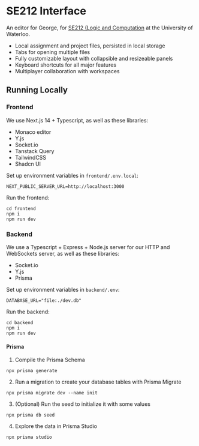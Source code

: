 # SE212 Interface

An editor for George, for [SE212 (Logic and Computation](https://student.cs.uwaterloo.ca/~se212/notes.html) at the University of Waterloo.
- Local assignment and project files, persisted in local storage
- Tabs for opening multiple files
- Fully customizable layout with collapsible and resizeable panels
- Keyboard shortcuts for all major features
- Multiplayer collaboration with workspaces

## Running Locally

### Frontend

We use Next.js 14 + Typescript, as well as these libraries:
- Monaco editor
- Y.js
- Socket.io
- Tanstack Query
- TailwindCSS
- Shadcn UI

Set up environment variables in `frontend/.env.local`:

```
NEXT_PUBLIC_SERVER_URL=http://localhost:3000
```

Run the frontend:

```
cd frontend
npm i
npm run dev
```

### Backend

We use a Typescript + Express + Node.js server for our HTTP and WebSockets server, as well as these libraries:

- Socket.io
- Y.js
- Prisma

Set up environment variables in `backend/.env`:

```
DATABASE_URL="file:./dev.db"
```

Run the backend:

```
cd backend
npm i
npm run dev
```

#### Prisma

1. Compile the Prisma Schema

```
npx prisma generate
```

2. Run a migration to create your database tables with Prisma Migrate

```
npx prisma migrate dev --name init
```

3. (Optional) Run the seed to initialize it with some values

```
npx prisma db seed
```

4. Explore the data in Prisma Studio

```
npx prisma studio
```
